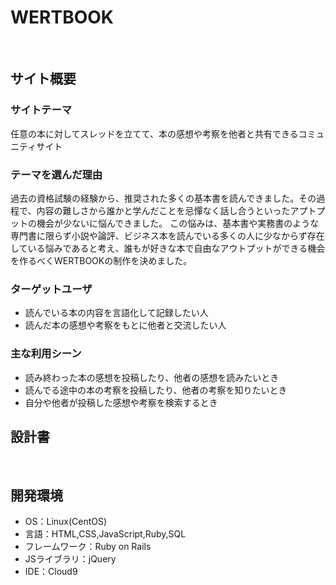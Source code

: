# WERTBOOK
​
## サイト概要
### サイトテーマ
任意の本に対してスレッドを立てて、本の感想や考察を他者と共有できるコミュニティサイト
​
### テーマを選んだ理由
過去の資格試験の経験から、推奨された多くの基本書を読んできました。その過程で、内容の難しさから誰かと学んだことを忌憚なく話し合うといったアプトプットの機会が少ないに悩んできました。
この悩みは、基本書や実務書のような専門書に限らず小説や論評、ビジネス本を読んでいる多くの人に少なからず存在している悩みであると考え、誰もが好きな本で自由なアウトプットができる機会を作るべくWERTBOOKの制作を決めました。

### ターゲットユーザ
- 読んでいる本の内容を言語化して記録したい人
- 読んだ本の感想や考察をもとに他者と交流したい人
​
### 主な利用シーン
- 読み終わった本の感想を投稿したり、他者の感想を読みたいとき
- 読んでる途中の本の考察を投稿したり、他者の考察を知りたいとき
- 自分や他者が投稿した感想や考察を検索するとき
​
## 設計書
<!--テーマを設定・提出する時点では不要です-->
​
## 開発環境
- OS：Linux(CentOS)
- 言語：HTML,CSS,JavaScript,Ruby,SQL
- フレームワーク：Ruby on Rails
- JSライブラリ：jQuery
- IDE：Cloud9
​